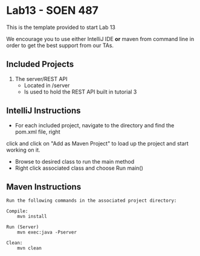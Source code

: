 # Lab13 - SOEN 487

This is the template provided to start Lab 13

We encourage you to use either IntelliJ IDE **or** maven from command line in order to get the best support from our TAs.

## Included Projects ##

1. The server/REST API
    * Located in /server
    * Is used to hold the REST API built in tutorial 3

## IntelliJ Instructions ##

* For each included project, navigate to the directory and find the pom.xml file, right

click and click on "Add as Maven Project" to load up the project and start working on it.

* Browse to desired class to run the main method
* Right click associated class and choose Run main()

## Maven Instructions ##

    Run the following commands in the associated project directory:

    Compile:
        mvn install

    Run (Server)
        mvn exec:java -Pserver

    Clean:
        mvn clean
